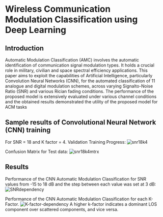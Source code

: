 # Wireless Communication Modulation Classification using Deep Learning

## Introduction
Automatic Modulation Classification (AMC) involves the automatic identification of communication signal modulation types. It holds a crucial role in military, civilian and space spectral efficiency applications. This paper aims to exploit the capabilities of Artificial Intelligence, particularly Convolution Neural Networks (CNN), for the automated classification of 11 analogue and digital modulation schemes, across varying Signalto-Noise Ratio (SNR) and various Rician fading conditions. The performance of the proposed model is extensively evaluated under various channel conditions and the obtained results demonstrated the utility of the proposed model for ACM tasks

## Sample results of  Convolutional Neural Network (CNN) training
For SNR = 18 and K factor = 4. Validation Training Progress:
![snr18k4](https://github.com/JulieD1/Modulation-Classification/assets/124683626/5c18266d-3f54-4255-b789-e37870f75ff2)

Confusion Matrix for Test data:
![snr18k4mtrx](https://github.com/JulieD1/Modulation-Classification/assets/124683626/ae72d80b-2a2e-4a06-a7c9-ec807e7d5119)

## Results
Performance of the CNN Automatic Modulation Classification for SNR values from -15 to 18 dB and the step between each value was set at 3 dB:
![SNRdependency](https://github.com/JulieD1/Modulation-Classification/assets/124683626/2d904950-9483-4dea-a284-ce3206058b26)

Performance of the CNN Automatic Modulation Classification for each K-Factor. 
![K-factor-dependency](https://github.com/JulieD1/Modulation-Classification/assets/124683626/b69b2a19-035d-4538-8307-afa11e78937d)
A higher k-factor indicates a dominant LOS component over scattered components, and vice versa.
